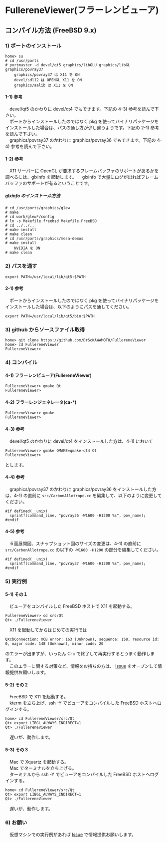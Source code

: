 # FullereneViewer(フラーレンビューア)
## コンパイル方法 (FreeBSD 9.x)
### 1) ポートのインストール
    home> su
    # cd /usr/ports
    # portmaster -d devel/qt5 graphics/libGLU graphics/libGL graphics/povray37
        graphics/povray37 は X11 を ON
        devel/sdl12 は OPENGL X11 を ON
        graphics/aalib は X11 を ON

#### 1-1) 参考
　devel/qt5 のかわりに devel/qt4 でもできます。下記の 4-3) 参考を読んで下さい。  
　ポートからインストールしたのではなく pkg を使ってバイナリパッケージをインストールした場合は、パスの通し方が少し違うようです。下記の 2-1) 参考を読んで下さい。  
　graphics/povray37 のかわりに graphics/povray36 でもできます。下記の 4-4) 参考を読んで下さい。

#### 1-2) 参考
　X11 サーバーに OpenGL が要求するフレームバッファのサポートがあるかを調べるには、glxinfo を起動します。
　glxinfo で大量にログが出ればフレームバッファのサポートが有るということです。

##### glxinfo のインストール方法
    # cd /usr/ports/graphics/glew
    # make
    # cd work/glew*/config
    # ln -s Makefile.freebsd Makefile.FreeBSD
    # cd ../../..
    # make install
    # make clean
    # cd /usr/ports/graphics/mesa-demos
    # make install
        NVIDIA を ON
    # make clean

### 2) パスを通す
    export PATH=/usr/local/lib/qt5:$PATH

#### 2-1) 参考
　ポートからインストールしたのではなく pkg を使ってバイナリパッケージをインストールした場合は、以下のようにパスを通してください。

    export PATH=/usr/local/lib/qt5/bin:$PATH

### 3) github からソースファイル取得
    home> git clone https://github.com/DrScKAWAMOTO/FullereneViewer
    home> cd FullereneViewer
    FullereneViewer> 

### 4) コンパイル
#### 4-1) フラーレンビューア(FullereneViewer)
    FullereneViewer> gmake Qt
    FullereneViewer> 

#### 4-2) フラーレンジェネレータ(ca-*)
    FullereneViewer> gmake
    FullereneViewer> 

#### 4-3) 参考
　devel/qt5 のかわりに devel/qt4 をインストールした方は、4-1) において

    FullereneViewer> gmake QMAKE=qmake-qt4 Qt
    FullereneViewer> 

とします。

#### 4-4) 参考
　graphics/povray37 のかわりに graphics/povray36 をインストールした方は、4-1) の直前に `src/CarbonAllotrope.cc` を編集して、以下のように変更してください。

    #if defined(__unix)
      sprintf(command_line, "povray36 -W1600 -H1200 %s", pov_name);
    #endif

#### 4-5) 参考
　６面展開図、スナップショット図のサイズの変更は、4-1) の直前に `src/CarbonAllotrope.cc` の以下の `-W1600 -H1200` の部分を編集してください。

    #if defined(__unix)
      sprintf(command_line, "povray37 -W1600 -H1200 %s", pov_name);
    #endif

### 5) 実行例
#### 5-1) その１
　ビューアをコンパイルした FreeBSD ホストで X11 を起動する。

    FullereneViewer> cd src/Qt
    Qt> ./FullereneViewer

　X11 を起動してからはじめての実行では

    QXcbConnection: XCB error: 163 (Unknown), sequence: 158, resource id: 0, major code: 148 (Unknown), minor code: 20

のエラーが出ますが、いったん C-c で終了して再実行するとうまく動作します。  
　このエラーに関する対策など、情報をお持ちの方は、 [Issue](https://github.com/DrScKAWAMOTO/FullereneViewer/issues) をオープンして情報提供お願いします。

#### 5-2) その２
　FreeBSD で X11 を起動する。  
　kterm を立ち上げ、ssh -Y でビューアをコンパイルした FreeBSD ホストへログインする。

    home> cd FullereneViewer/src/Qt
    Qt> export LIBGL_ALWAYS_INDIRECT=1
    Qt> ./FullereneViewer

　遅いが、動作します。

#### 5-3) その３
　Mac で Xquartz を起動する。  
　Mac でターミナルを立ち上げる。  
　ターミナルから ssh -Y でビューアをコンパイルした FreeBSD ホストへログインする。

    home> cd FullereneViewer/src/Qt
    Qt> export LIBGL_ALWAYS_INDIRECT=1
    Qt> ./FullereneViewer

　遅いが、動作します。

### 6) お願い
　仮想マシンでの実行例があれば [Issue](https://github.com/DrScKAWAMOTO/FullereneViewer/issues) で情報提供お願いします。
